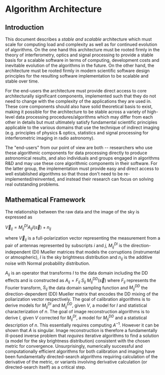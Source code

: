 # Algorithm Architecture
## Introduction
This document describes a _stable and scalable_ architecture which
must scale for computing load and complexity as well as for continued
evolution of algorithms.  On the one hand this architecture must be
rooted firmly in the theory of interferometry, optics and signal
processing to provide a stable basis for a scalable software in terms
of computing, development costs and inevitable evolution of the
algorithms in the future.  On the other hand, the architecture must be
rooted firmly in modern scientific software design principles for the
resulting software implementation to be scalable and stable over time.

For the end-users the architecture must provide direct access to core
architecturally significant components, implemented such that they do
not need to change with the complexity of the applications they are
used in.  These core components should also have solid theoretical
basis to exist, making it possible for the architecture to be stable
across a variety of high-level data processing procedures/algorithms
which may differ from each other in details but must ultimately
satisfy fundamental scientific principles applicable to the various
domains that use the technique of indirect imaging (e.g. principles of
physics & optics, statistics and signal processing for interferometric
imaging in radio astronomy).

The "end-users" from our point of view are both -- researchers who use
these algorithmic components for data processing directly to produce
astronomical results, and also individuals and groups engaged in
algorithms R&D and may use these core algorithmic components in their
software.  For the latter group, the implementation must provide easy
and direct access to well established algorithms so that those don't
need to be re-implemented/reinvented, and instead their research can
focus on solving real outstanding problems.

## Mathematical Framework

The relationship between the raw data and the image of the sky is
expressed as

$\vec V_{ij} = M^{DI}_ {ij} A_{ij} I( \vec s ) + n_{ij}$
 
where $\vec V_{ij}$ is a full-polarization vector representing the
measurement from a pair of antennas represented by subscripts $i$ and
$j$, $M^{DI}_ {ij}$ is the direction-independent (DI) Mueller matrices
that models the corruptions (instrumental or atmospheric), $I$
is the sky brightness distribution and $n_{ij}$ is the
additive noise with Normal probability distribution.


$A_{ij}$ is an operator that transforms $I$ to the data domain
including the DD effects and is constructed as $A_{ij}=F_{ij}~S_{ij} ~ M^{DD}_ {ij} (\vec s)$ where $F_{ij}$ represents the Fourier transform,
$S_{ij}$ the data domain sampling function and $M^{DD}_ {ij}$ the
direction-dependent (DD) Mueller matrix that encodes the DD mixing of
the poliarization vector respectively.  The goal of calibration
algorithms is to derive models for $M^{DI}_ {ij}$ and $M^{DD}_ {ij}$,
given $V$, a model for $I$ and statistical characterization of
$n$. The goal of image reconstruction algorithms is to derive $I$,
given $V$ corrected for $M^{DI}_ {ij}$, a model for $M^{DD}_ {ij}$ and
a statistical description of $n$.  This essentially requires computing
$A^{-1}$. However it can be shown that $A$ is singular.  Image
reconstruction is therefore a fundamentally ill-posed inverse problem
that _requires_ iterative algorithms to find a solution (a model for
the sky brightness distribution) consistent with the chosen metric for
convergence.  Unsurprisingly, numerically successful and
computationally efficient algorithms for both calibration and imaging
have been fundamentally directed-search algorithms requiring
calculation of the derivative of the metric, or variants involving
derivative calculation (or directed-search itself) as a critical step.

